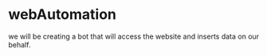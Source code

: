 # webAutomation
 we will be creating a bot that will access the website and inserts data on our behalf.
